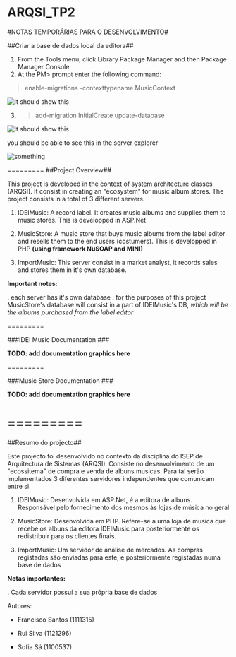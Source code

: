 ARQSI_TP2
=========
#NOTAS TEMPORÁRIAS PARA O DESENVOLVIMENTO#

##Criar a base de dados local da editora##
1. From the Tools menu, click Library Package Manager and then Package Manager Console
2. At the PM> prompt enter the following command:
> enable-migrations -contexttypename MusicContext

![It should show this](http://i2.asp.net/media/4336278/1pm2.png?cdn_id=2014-11-11-001)

3. > add-migration InitialCreate
update-database

![It should show this](http://i3.asp.net/media/4336302/1addMIg.png?cdn_id=2014-11-11-001)

you should be able to see this in the server explorer

![something](http://i1.asp.net/media/4336272/1dbG.PNG?cdn_id=2014-11-11-001)

=========
##Project Overview##

This project is developed in the context of system architecture classes (ARQSI).
It consist in creating an "ecosystem" for music album stores. The project consists in a total of 3 different servers.

1. IDEIMusic: A record label. It creates music albums and supplies them to music stores. This is developped in ASP.Net

2. MusicStore: A music store that buys music albums from the label editor and resells them to the end users (costumers). This is developped in PHP **(using framework NuSOAP and MINI)**

3. ImportMusic: This server consist in a market analyst, it records sales and stores them in it's own database.

**Important notes:**

. each server has it's own database
. for the purposes of this project MusicStore's database will consist in a part of IDEIMusic's DB, *which will be the albums purchased from the label editor*

=========

###IDEI Music Documentation ###

**TODO: add documentation graphics here**

=========

###Music Store Documentation ###

**TODO: add documentation graphics here**

=========
=========

##Resumo do projecto##

Este projecto foi desenvolvido no contexto da disciplina do ISEP de Arquitectura de Sistemas (ARQSI).
Consiste no desenvolvimento de um "ecossitema" de compra e venda de albuns musicas. Para tal serão implementados 3 diferentes servidores independentes que comunicam entre si.

1. IDEIMusic: Desenvolvida em ASP.Net, é a editora de albuns. Responsável pelo fornecimento dos mesmos às lojas de música no geral

2. MusicStore: Desenvolvida em PHP. Refere-se a uma loja de musica que recebe os albuns da editora IDEIMusic para posteriormente os redistribuir para os clientes finais.

3. ImportMusic: Um servidor de análise de mercados. As compras registadas são enviadas para este, e posteriormente registadas numa base de dados

**Notas importantes:**

. Cada servidor possuí a sua própria base de dados

Autores:
* Francisco Santos (1111315)

* Rui Silva (1121296)

* Sofia Sá (1100537)
